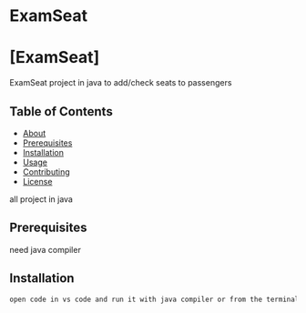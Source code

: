 # ExamSeat
# [ExamSeat]

ExamSeat project in java to add/check seats to passengers 

## Table of Contents

- [About](#about)
- [Prerequisites](#prerequisites)
- [Installation](#installation)
- [Usage](#usage)
- [Contributing](#contributing)
- [License](#license)



all project in java

## Prerequisites

need java compiler 

## Installation



```bash
open code in vs code and run it with java compiler or from the terminal .

